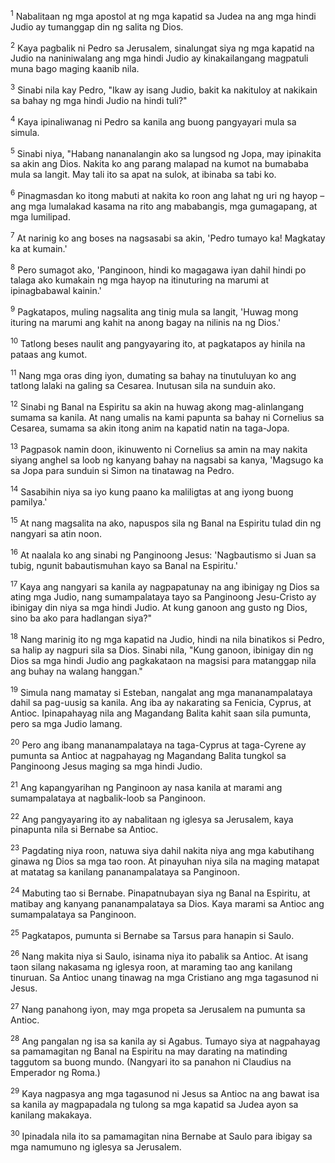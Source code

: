 <sup>1</sup>
Nabalitaan ng mga apostol at ng mga kapatid sa Judea na ang mga hindi Judio ay tumanggap din ng salita ng Dios. 

<sup>2</sup>
Kaya pagbalik ni Pedro sa Jerusalem, sinalungat siya ng mga kapatid na Judio na naniniwalang ang mga hindi Judio ay kinakailangang magpatuli muna bago maging kaanib nila. 

<sup>3</sup>
Sinabi nila kay Pedro, "Ikaw ay isang Judio, bakit ka nakituloy at nakikain sa bahay ng mga hindi Judio na hindi tuli?" 

<sup>4</sup>
Kaya ipinaliwanag ni Pedro sa kanila ang buong pangyayari mula sa simula. 

<sup>5</sup>
Sinabi niya, "Habang nananalangin ako sa lungsod ng Jopa, may ipinakita sa akin ang Dios. Nakita ko ang parang malapad na kumot na bumababa mula sa langit. May tali ito sa apat na sulok, at ibinaba sa tabi ko. 

<sup>6</sup>
Pinagmasdan ko itong mabuti at nakita ko roon ang lahat ng uri ng hayop – ang mga lumalakad kasama na rito ang mababangis, mga gumagapang, at mga lumilipad. 

<sup>7</sup>
At narinig ko ang boses na nagsasabi sa akin, 'Pedro tumayo ka! Magkatay ka at kumain.' 

<sup>8</sup>
Pero sumagot ako, 'Panginoon, hindi ko magagawa iyan dahil hindi po talaga ako kumakain ng mga hayop na itinuturing na marumi at ipinagbabawal kainin.' 

<sup>9</sup>
Pagkatapos, muling nagsalita ang tinig mula sa langit, 'Huwag mong ituring na marumi ang kahit na anong bagay na nilinis na ng Dios.' 

<sup>10</sup>
Tatlong beses naulit ang pangyayaring ito, at pagkatapos ay hinila na pataas ang kumot. 

<sup>11</sup>
Nang mga oras ding iyon, dumating sa bahay na tinutuluyan ko ang tatlong lalaki na galing sa Cesarea. Inutusan sila na sunduin ako. 

<sup>12</sup>
Sinabi ng Banal na Espiritu sa akin na huwag akong mag-alinlangang sumama sa kanila. At nang umalis na kami papunta sa bahay ni Cornelius sa Cesarea, sumama sa akin itong anim na kapatid natin na taga-Jopa. 

<sup>13</sup>
Pagpasok namin doon, ikinuwento ni Cornelius sa amin na may nakita siyang anghel sa loob ng kanyang bahay na nagsabi sa kanya, 'Magsugo ka sa Jopa para sunduin si Simon na tinatawag na Pedro. 

<sup>14</sup>
Sasabihin niya sa iyo kung paano ka maliligtas at ang iyong buong pamilya.' 

<sup>15</sup>
At nang magsalita na ako, napuspos sila ng Banal na Espiritu tulad din ng nangyari sa atin noon. 

<sup>16</sup>
At naalala ko ang sinabi ng Panginoong Jesus: 'Nagbautismo si Juan sa tubig, ngunit babautismuhan kayo sa Banal na Espiritu.' 

<sup>17</sup>
Kaya ang nangyari sa kanila ay nagpapatunay na ang ibinigay ng Dios sa ating mga Judio, nang sumampalataya tayo sa Panginoong Jesu-Cristo ay ibinigay din niya sa mga hindi Judio. At kung ganoon ang gusto ng Dios, sino ba ako para hadlangan siya?" 

<sup>18</sup>
Nang marinig ito ng mga kapatid na Judio, hindi na nila binatikos si Pedro, sa halip ay nagpuri sila sa Dios. Sinabi nila, "Kung ganoon, ibinigay din ng Dios sa mga hindi Judio ang pagkakataon na magsisi para matanggap nila ang buhay na walang hanggan." 

<sup>19</sup>
Simula nang mamatay si Esteban, nangalat ang mga mananampalataya dahil sa pag-uusig sa kanila. Ang iba ay nakarating sa Fenicia, Cyprus, at Antioc. Ipinapahayag nila ang Magandang Balita kahit saan sila pumunta, pero sa mga Judio lamang. 

<sup>20</sup>
Pero ang ibang mananampalataya na taga-Cyprus at taga-Cyrene ay pumunta sa Antioc at nagpahayag ng Magandang Balita tungkol sa Panginoong Jesus maging sa mga hindi Judio. 

<sup>21</sup>
Ang kapangyarihan ng Panginoon ay nasa kanila at marami ang sumampalataya at nagbalik-loob sa Panginoon. 

<sup>22</sup>
Ang pangyayaring ito ay nabalitaan ng iglesya sa Jerusalem, kaya pinapunta nila si Bernabe sa Antioc. 

<sup>23</sup>
Pagdating niya roon, natuwa siya dahil nakita niya ang mga kabutihang ginawa ng Dios sa mga tao roon. At pinayuhan niya sila na maging matapat at matatag sa kanilang pananampalataya sa Panginoon. 

<sup>24</sup>
Mabuting tao si Bernabe. Pinapatnubayan siya ng Banal na Espiritu, at matibay ang kanyang pananampalataya sa Dios. Kaya marami sa Antioc ang sumampalataya sa Panginoon. 

<sup>25</sup>
Pagkatapos, pumunta si Bernabe sa Tarsus para hanapin si Saulo. 

<sup>26</sup>
Nang makita niya si Saulo, isinama niya ito pabalik sa Antioc. At isang taon silang nakasama ng iglesya roon, at maraming tao ang kanilang tinuruan. Sa Antioc unang tinawag na mga Cristiano ang mga tagasunod ni Jesus. 

<sup>27</sup>
Nang panahong iyon, may mga propeta sa Jerusalem na pumunta sa Antioc. 

<sup>28</sup>
Ang pangalan ng isa sa kanila ay si Agabus. Tumayo siya at nagpahayag sa pamamagitan ng Banal na Espiritu na may darating na matinding taggutom sa buong mundo. (Nangyari ito sa panahon ni Claudius na Emperador ng Roma.) 

<sup>29</sup>
Kaya nagpasya ang mga tagasunod ni Jesus sa Antioc na ang bawat isa sa kanila ay magpapadala ng tulong sa mga kapatid sa Judea ayon sa kanilang makakaya. 

<sup>30</sup>
Ipinadala nila ito sa pamamagitan nina Bernabe at Saulo para ibigay sa mga namumuno ng iglesya sa Jerusalem.
